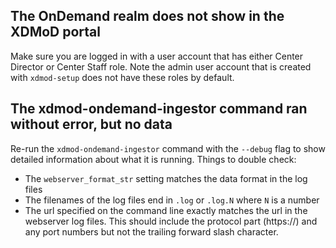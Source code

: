 
## The OnDemand realm does not show in the XDMoD portal

Make sure you are logged in with a user account that has either Center Director
or Center Staff role. Note the admin user account that is created with `xdmod-setup`
 does not have these roles by default.

## The xdmod-ondemand-ingestor command ran without error, but no data

Re-run the `xdmod-ondemand-ingestor` command with the `--debug` flag to show detailed information
about what it is running. Things to double check:
- The `webserver_format_str` setting matches the data format in the log files
- The filenames of the log files end in `.log` or `.log.N` where `N` is a number
- The url specified on the command line exactly matches the url in the webserver log files. This should include the protocol part (https://) and any port numbers but not the trailing forward slash character.
